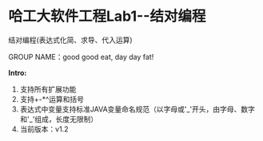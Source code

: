 # 哈工大软件工程Lab1--结对编程
结对编程(表达式化简、求导、代入运算)

GROUP NAME：good good eat, day day fat!

**Intro:**
  1. 支持所有扩展功能
  2. 支持+\-\*\^运算和括号
  3. 表达式中变量支持标准JAVA变量命名规范（以字母或'\_'开头，由字母、数字和'\_'组成，长度无限制）
  4. 当前版本：v1.2

